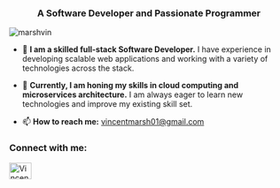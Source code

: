 <h3 align="center">A Software Developer and Passionate Programmer</h3>

<p align="left"> 
  <img src="https://komarev.com/ghpvc/?username=marshvin&label=Profile%20views&color=0e75b6&style=flat" alt="marshvin" /> 
</p>

- 🔭 **I am a skilled full-stack Software Developer.** I have experience in developing scalable web applications and working with a variety of technologies across the stack.

- 🌱 **Currently, I am honing my skills in cloud computing and microservices architecture.** I am always eager to learn new technologies and improve my existing skill set.

- 📫 **How to reach me:** vincentmarsh01@gmail.com

<h3 align="left">Connect with me:</h3>
<p align="left">
  <a href="https://www.linkedin.com/in/vincent-marsh-12b093222" target="blank">
    <img align="center" src="https://raw.githubusercontent.com/rahuldkjain/github-profile-readme-generator/master/src/images/icons/Social/linked-in-alt.svg" alt="Vincent Marsh" height="30" width="40" />
  </a>
</p>
